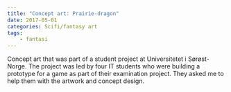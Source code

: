 ```yaml
---
title: "Concept art: Prairie-dragon"
date: 2017-05-01
categories: Scifi/fantasy art
tags:
    - fantasi
---
```

Concept art that was part of a student project at Universitetet i Sørøst-Norge. The project was led by four IT students who were building a prototype for a game as part of their examination project. They asked me to help them with the artwork and concept design.